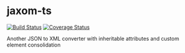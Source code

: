 # jaxom-ts

[![Build Status](https://travis-ci.com/plastikfan/jaxom-ts.svg?branch=develop)](https://travis-ci.com/plastikfan/jaxom-ts)
[![Coverage Status](https://coveralls.io/repos/github/plastikfan/jaxom-ts/badge.svg?branch=develop)](https://coveralls.io/github/plastikfan/jaxom-ts?branch=feature/develop)

Another JSON to XML converter with inheritable attributes and custom element consolidation
